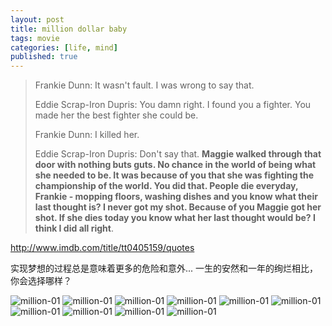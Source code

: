 ```yaml
---
layout: post 
title: million dollar baby
tags: movie
categories: [life, mind]
published: true
---
```


>Frankie Dunn: It wasn't fault. I was wrong to say that.
>
>Eddie Scrap-Iron Dupris: You damn right. I found you a fighter. You made her the
>best fighter she could be.
>
>Frankie Dunn: I killed her.
>
>Eddie Scrap-Iron Dupris: Don't say that. **Maggie walked through that door with
>nothing buts guts. No chance in the world of being what she needed to be. It was
>because of you that she was fighting the championship of the world. You did
>that. People die everyday, Frankie - mopping floors, washing dishes and you know
>what their last thought is? I never got my shot. Because of you Maggie got her
>shot. If she dies today you know what her last thought would be? I think I did
>all right**.

<http://www.imdb.com/title/tt0405159/quotes>




实现梦想的过程总是意味着更多的危险和意外...
一生的安然和一年的绚烂相比，你会选择哪样？




![million-01](/images/million-dollar-baby/million-01.PNG "million")
![million-01](/images/million-dollar-baby/million-02.PNG "million")
![million-01](/images/million-dollar-baby/million-03.PNG "million")
![million-01](/images/million-dollar-baby/million-04.PNG "million")
![million-01](/images/million-dollar-baby/million-05.PNG "million")
![million-01](/images/million-dollar-baby/million-06.PNG "million")
![million-01](/images/million-dollar-baby/million-07.PNG "million")
![million-01](/images/million-dollar-baby/million-08.PNG "million")
![million-01](/images/million-dollar-baby/million-09.PNG "million")
![million-01](/images/million-dollar-baby/million-10.PNG "million")

